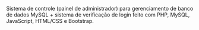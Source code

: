 Sistema de controle (painel de administrador) para gerenciamento de banco de dados MySQL + sistema de verificação de login feito com PHP, MySQL, JavaScript, HTML/CSS e Bootstrap.
